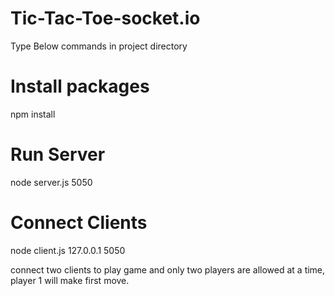 # Tic-Tac-Toe-socket.io

Type Below commands in project directory

# Install packages
npm install          

# Run Server
node server.js 5050    

# Connect Clients
node client.js 127.0.0.1 5050    

connect two clients to play game and only two players are allowed at a time,
player 1 will make first move.
